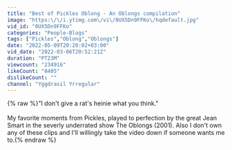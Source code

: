 ```yaml
---
title: "Best of Pickles Oblong - An Oblongs compilation"
image: "https:\/\/i.ytimg.com\/vi\/0UX5Dn9FFKo\/hqdefault.jpg"
vid_id: "0UX5Dn9FFKo"
categories: "People-Blogs"
tags: ["Pickles","Oblong","Oblongs"]
date: "2022-05-09T20:20:02+03:00"
vid_date: "2022-03-06T20:52:21Z"
duration: "PT23M"
viewcount: "234916"
likeCount: "8405"
dislikeCount: ""
channel: "Yggdrasil Yrregular"
---
```

{% raw %}&quot;I don't give a rat's heinie what you think.&quot; <br /><br />My favorite moments from Pickles, played to perfection by the great Jean Smart in the severly underrated show The Oblongs (2001). Also I don't own any of these clips and I'll willingly take the video down if someone wants me to.{% endraw %}
